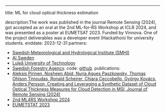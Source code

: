 ---
title: ML for cloud optical thickness estimation

description:The work was published in the journal Remote Sensing (2024), got accepted as an oral at the 2nd ML-for-RS Workshop at ICLR 2024, and was presented as a poster at EUMETSAT 2023. Funded by Vinnova. One of the project deliverables was a developer event (Hackathon) for university students.
enddate: 2023-12-31
partners:
- [Swedish Meteorological and Hydrological Institute (SMHI)](https://www.smhi.se/en/about-smhi/who-we-are/who-we-are-1.83748)
- [AI Sweden](https://www.ai.se/en)
- [Luleå University of Technology](https://www.ltu.se/?l=en)
- [Swedish Forestry Agency](https://www.skogsstyrelsen.se/).
code: [github](https://github.com/aleksispi/ml-cloud-opt-thick).
publications:
- [Aleksis Pirinen, Nosheen Abid, Nuria Agues Paszkowsky, Thomas Ohlson Timoudas, Ronald Scheirer, Chiara Ceccobello, György Kovács, Anders Persson, Creating and Leveraging a Synthetic Dataset of Cloud Optical Thickness Measures for Cloud Detection in MSI, Journal of Remote Sensing (2024)](https://doi.org/10.3390/rs16040694)
- [2nd ML4RS Workshop 2024](https://ml-for-rs.github.io/iclr2024/)
- [EUMETSTAT 2023](https://www.eumetsat.int/eumetsat-meteorological-satellite-conference-2023)

